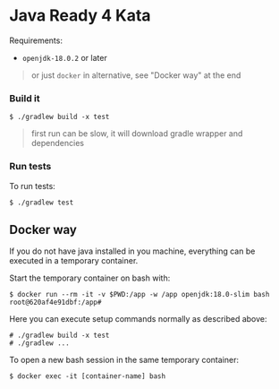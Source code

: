 # Java Ready 4 Kata

Requirements:

- `openjdk-18.0.2` or later

> or just `docker` in alternative, see "Docker way" at the end

### Build it

```
$ ./gradlew build -x test
```

> first run can be slow, it will download gradle wrapper and dependencies

### Run tests

To run tests:

```
$ ./gradlew test
```

## Docker way

If you do not have java installed in you machine, everything can be executed in a temporary container.

Start the temporary container on bash with:

```
$ docker run --rm -it -v $PWD:/app -w /app openjdk:18.0-slim bash
root@620af4e91dbf:/app#
```

Here you can execute setup commands normally as described above:

```
# ./gradlew build -x test
# ./gradlew ...
```

To open a new bash session in the same temporary container:

```
$ docker exec -it [container-name] bash
```
